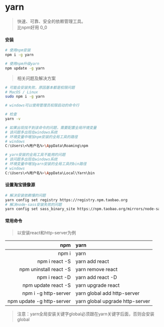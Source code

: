 # yarn

> 快速、可靠、安全的依赖管理工具。  
> 比npm好用 0_0  

#### 安装

```bash
# 使用npm安装
npm i -g yarn

# 使用npm升级yarn
npm update -g yarn
```

>  相关问题及解决方案  

```bash
# 可能会安装失败，原因基本都是权限问题
# MacOS / Linux
sudo npm i -g yarn

# windows可以使用管理员权限启动的命令行

# 检查
yarn -v

# 如果出现找不到该命令的问题，需要配置全局环境变量
# 该问题多出现在windows系统
# 环境变量中增加npm安装的全局工具的路径
# windows
C:\Users\<%用户名%>\AppData\Roaming\npm

# yarn安装的全局工具不能用的问题
# 该问题多出现在windows系统
# 环境变量中增加yarn安装的全局工具的bin路径
# windows
C:\Users\<%用户名%>\AppData\Local\Yarn\bin
```

#### 设置淘宝镜像源

```bash
# 解决安装依赖慢的问题
yarn config set registry https://registry.npm.taobao.org
# 解决node-sass安装失败的问题
yarn config set sass_binary_site https://npm.taobao.org/mirrors/node-sass
```

#### 常用命令

> 以安装react和http-server为例  

|npm|yarn|
|--:|:---|
| npm i | yarn |
| npm i react -S | yarn add react |
| npm uninstall react -S | yarn remove react |
| npm i react -D | yarn add react -D |
| npm update react -S | yarn upgrade react |
| npm i -g http-server | yarn global add http-server |
| npm update -g http-server | yarn global upgrade http-server |

> 注意：yarn全局安装关键字global必须跟在yarn关键字后面，否则会安装global  